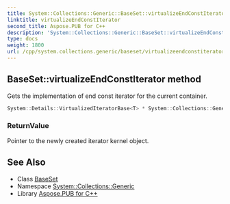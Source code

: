 ```yaml
---
title: System::Collections::Generic::BaseSet::virtualizeEndConstIterator method
linktitle: virtualizeEndConstIterator
second_title: Aspose.PUB for C++
description: 'System::Collections::Generic::BaseSet::virtualizeEndConstIterator method. Gets the implementation of end const iterator for the current container in C++.'
type: docs
weight: 1800
url: /cpp/system.collections.generic/baseset/virtualizeendconstiterator/
---
```

## BaseSet::virtualizeEndConstIterator method


Gets the implementation of end const iterator for the current container.

```cpp
System::Details::VirtualizedIteratorBase<T> * System::Collections::Generic::BaseSet<T, SET_T>::virtualizeEndConstIterator() const override
```


### ReturnValue

Pointer to the newly created iterator kernel object.

## See Also

* Class [BaseSet](../)
* Namespace [System::Collections::Generic](../../)
* Library [Aspose.PUB for C++](../../../)
